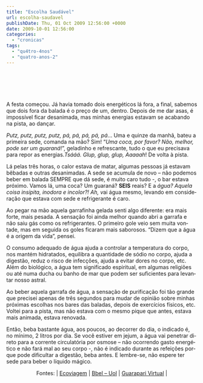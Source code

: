 ```yaml
---
title: "Escolha Saudável"
url: escolha-saudavel
publishDate: Thu, 01 Oct 2009 12:56:00 +0000
date: 2009-10-01 12:56:00
categories: 
  - "cronicas"
tags: 
  - "qu4tro-4nos"
  - "quatro-anos-2"
---
```

<img src="http://1.bp.blogspot.com/_BzqI_RDZ6O4/SsibowOTCNI/AAAAAAAABBg/I2DUjMqYHn0/s200/QUATROANOSSAASD.PNG" border="0" alt=""><br><div><br><div><span><span><br></span></span></div><div><span><br></span></div><div><img src="http://4.bp.blogspot.com/_BzqI_RDZ6O4/SsXbgCkA5HI/AAAAAAAAA9A/rMAaFH66sOA/s200/beber-agua-2.jpg" border="0" alt=""><p><span lang="PT-BR"><span><span>A festa começou. Já havia tomado dois energéticos lá fora, a final, sabemos que dois fora da balada é o preço de um, dentro. Depois de me dar asas, é impossível ficar desanimada, mas minhas energias estavam se acabando na pista, ao dançar.</span></span></span><span lang="PT-BR"><span><span><p></p></span></span></span></p><p><span><i><span lang="PT-BR"><span><span>Putz, putz, putz, putz, pá, pá, pá, pá, pá</span></span></span></i></span><span lang="PT-BR"><span><span>... Uma e quinze da manhã, bateu a primeira sede, comanda na mão? Sim! “</span></span><i><span><span>Uma coca, por favor? Não, melhor, pode ser um guaraná</span></span></i><span><span>!”, geladinho e refrescante, tudo o que eu precisava para repor as energias.</span></span><i><span><span>Tsááá. Glup, glup, glup, Aaaaah</span></span></i><span><span>! De volta à pista.</span></span></span><span lang="PT-BR"><span><span><p></p></span></span></span></p><span><span><span><p></p></span></span></span><p><span lang="PT-BR"><span><span>Lá pelas três horas, o calor estava de matar, algumas pessoas já estavam bêbadas e outras desanimadas. A sede se acumula de novo – não podemos beber em balada SEMPRE que dá sede, é muito caro tudo -, o bar estava próximo. Vamos lá, uma coca? Um guaraná? </span></span><b><span><span>SEIS</span></span></b><span><span><span> </span></span></span><span><span>reais? E a</span></span><span><span><span> </span></span></span><i><span><span>água? Aquela coisa insípita, inodora e incolor?! Ah, v</span></span></i><span><span>ai água mesmo, levando em consideração que estava com sede e refrigerante é caro.</span></span></span><span lang="PT-BR"><span><span><p></p></span></span></span></p><span><span><span><p></p></span></span></span><p><span lang="PT-BR"><span><span>Ao pegar na mão aquela garrafinha gelada senti algo diferente: era mais forte, mais pesada. A sensação foi ainda melhor quando abri a garrafa e não saiu gás como os refrigerantes. O primeiro gole veio sem muita vontade, mas em seguida os goles ficaram mais saborosos. “Dizem que a água é a origem da vida”, pensei.</span></span></span><span lang="PT-BR"><span><span><p></p></span></span></span></p><span><span><span><p></p></span></span></span><p><span lang="PT-BR"><span><span>O consumo adequado de água ajuda a controlar a temperatura do corpo, nos mantém hidratados, equilibra a quantidade de sódio no corpo, ajuda a digestão, reduz o risco de infecções, ajuda a evitar dores no corpo, etc. Além do biológico, a água tem significado espiritual, em algumas religiões ou até numa ducha ou banho de mar que podem ser suficientes para levantar nosso astral.</span></span></span><span lang="PT-BR"><span><span><p></p></span></span></span></p><span><span><span><p></p></span></span></span><p><span lang="PT-BR"><span><span>Ao beber aquela garrafa de água, a sensação de purificação foi tão grande que precisei apenas de três segundos para mudar de opinião sobre minhas próximas escolhas nos bares das baladas, depois de exercícios físicos, etc. Voltei para a pista, mas não estava com o mesmo pique que antes, estava mais animada, estava renovada.</span></span></span><span lang="PT-BR"><span><span><p></p></span></span></span></p><span><span><span><p></p></span></span></span><p><span lang="PT-BR"><span><span>Então, beba bastante água, aos poucos, ao decorrer do dia, o indicado é, no mínimo, 2 litros por dia. Se você estiver em jejum, a água vai penetrar direto para a corrente circulatória por osmose – não ocorrendo gasto energético e não fará mal ao seu corpo -, não é indicado durante as refeições porque pode dificultar a digestão, beba antes. E lembre-se, não espere ter sede para beber o líquido mágico.</span></span></span><span lang="PT-BR"><span><span><p></p></span></span></span></p><p align="center"><span lang="PT-BR"><span><span>Fontes: |</span></span><span><span><span> </span></span></span><a href="http://ecoviagem.uol.com.br/fique-por-dentro/artigos/meio-ambiente/a-agua-e-a-essencia-da-vida-6352.asp" target="_blank"><span><span><span>Ecoviagem</span></span></span></a><span><span><span> </span></span></span><span><span>|</span></span><span><span><span> </span></span></span><a href="http://bbel.uol.com.br/artigo/nutricao/quais_os_beneficios_da_agua.aspx" target="_blank"><span><span><span>Bbel – Uol</span></span></span></a><span><span><span> </span></span></span><span><span>|</span></span><span><span><span> </span></span></span><a href="http://www.guaraparivirtual.com.br/dicas_beneficios_agua.asp" target="_blank"><span><span><span>Guarapari Virtual</span></span></span></a><span><span><span> </span></span></span><span><span>|</span></span></span></p><div><span><br></span></div></div></div>
